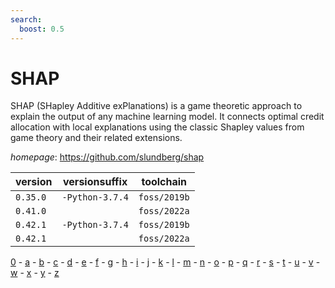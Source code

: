 ```yaml
---
search:
  boost: 0.5
---
```

# SHAP

SHAP (SHapley Additive exPlanations) is a game theoretic approach to explain the output of any  machine learning model. It connects optimal credit allocation with local explanations using the classic Shapley  values from game theory and their related extensions.

*homepage*: <https://github.com/slundberg/shap>

version | versionsuffix | toolchain
--------|---------------|----------
``0.35.0`` | ``-Python-3.7.4`` | ``foss/2019b``
``0.41.0`` |  | ``foss/2022a``
``0.42.1`` | ``-Python-3.7.4`` | ``foss/2019b``
``0.42.1`` |  | ``foss/2022a``

[0](../0/index.md) - [a](../a/index.md) - [b](../b/index.md) - [c](../c/index.md) - [d](../d/index.md) - [e](../e/index.md) - [f](../f/index.md) - [g](../g/index.md) - [h](../h/index.md) - [i](../i/index.md) - [j](../j/index.md) - [k](../k/index.md) - [l](../l/index.md) - [m](../m/index.md) - [n](../n/index.md) - [o](../o/index.md) - [p](../p/index.md) - [q](../q/index.md) - [r](../r/index.md) - [s](../s/index.md) - [t](../t/index.md) - [u](../u/index.md) - [v](../v/index.md) - [w](../w/index.md) - [x](../x/index.md) - [y](../y/index.md) - [z](../z/index.md)

